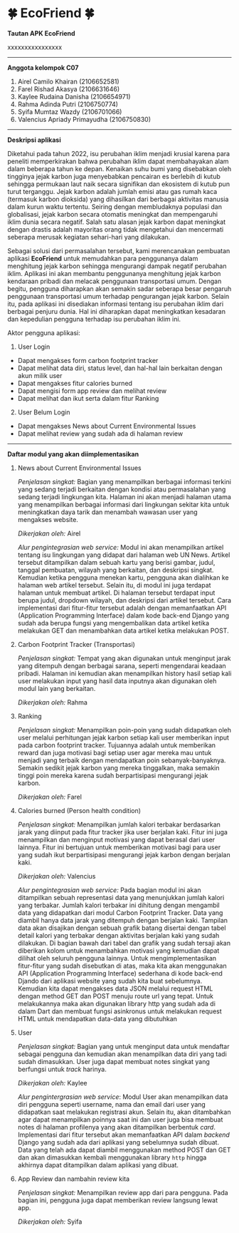 # 🍀 EcoFriend 🍀

**Tautan APK EcoFriend** 

xxxxxxxxxxxxxxxx

***

**Anggota kelompok C07**
1. Airel Camilo Khairan (2106652581)
2. Farel Rishad Akasya (2106631646)
3. Kaylee Rudaina Danisha (2106654971)
4. Rahma Adinda Putri (2106750774)
5. Syifa Mumtaz Wazdy (2106701066)
6. Valencius Apriady Primayudha (2106750830)

***

**Deskripsi aplikasi**

Diketahui pada tahun 2022, isu perubahan iklim menjadi krusial karena para peneliti memperkirakan bahwa perubahan iklim dapat membahayakan alam dalam beberapa tahun ke depan. Kenaikan suhu bumi yang disebabkan oleh tingginya jejak karbon juga menyebabkan pencairan es berlebih di kutub sehingga permukaan laut naik secara signifikan dan ekosistem di kutub pun turut terganggu. Jejak karbon adalah jumlah emisi atau gas rumah kaca (termasuk karbon dioksida) yang dihasilkan dari berbagai aktivitas manusia dalam kurun waktu tertentu. Seiring dengan membludaknya populasi dan globalisasi, jejak karbon secara otomatis meningkat dan mempengaruhi iklim dunia secara negatif. Salah satu alasan jejak karbon dapat meningkat dengan drastis adalah mayoritas orang tidak mengetahui dan mencermati seberapa merusak kegiatan sehari-hari yang dilakukan. 

Sebagai solusi dari permasalahan tersebut, kami merencanakan pembuatan aplikasi **EcoFriend** untuk memudahkan para penggunanya dalam menghitung jejak karbon sehingga mengurangi dampak negatif perubahan iklim. Aplikasi ini akan membantu penggunanya menghitung jejak karbon kendaraan pribadi dan melacak penggunaan transportasi umum. Dengan begitu, pengguna diharapkan akan semakin sadar seberapa besar pengaruh penggunaan transportasi umum terhadap pengurangan jejak karbon. Selain itu, pada aplikasi ini disediakan informasi tentang isu perubahan iklim dari berbagai penjuru dunia. Hal ini diharapkan dapat meningkatkan kesadaran dan kepedulian pengguna terhadap isu perubahan iklim ini.

Aktor pengguna aplikasi:
1. User Login
- Dapat mengakses form carbon footprint tracker 
- Dapat melihat data diri, status level, dan hal-hal lain berkaitan dengan akun milik user
- Dapat mengakses fitur calories burned
- Dapat mengisi form app review dan melihat review
- Dapat melihat dan ikut serta dalam fitur Ranking

2. User Belum Login
- Dapat mengakses News about Current Environmental Issues
- Dapat melihat review yang sudah ada di halaman review

***

**Daftar modul yang akan diimplementasikan**
1. News about Current Environmental Issues 

    *Penjelasan singkat:* Bagian yang menampilkan berbagai informasi terkini yang sedang terjadi berkaitan dengan kondisi atau permasalahan yang sedang terjadi lingkungan kita. Halaman ini akan menjadi halaman utama yang menampilkan berbagai informasi dari lingkungan sekitar kita untuk meningkatkan daya tarik dan menambah wawasan user yang mengakses website.
    
    *Dikerjakan oleh:* Airel
    
    *Alur pengintegrasian web service:* Modul ini akan menampilkan artikel tentang isu lingkungan yang didapat dari halaman web UN News. Artikel tersebut ditampilkan dalam sebuah kartu yang berisi gambar, judul, tanggal pembuatan, wilayah yang berkaitan, dan deskripsi singkat. Kemudian ketika pengguna menekan kartu, pengguna akan dialihkan ke halaman web artikel tersebut. Selain itu, di modul ini juga terdapat halaman untuk membuat artikel. Di halaman tersebut terdapat input berupa judul, dropdown wilayah, dan deskripsi dari artikel tersebut. Cara implementasi dari fitur-fitur tersebut adalah dengan memanfaatkan API (Application Programming Interface) dalam kode back-end Django yang sudah ada berupa fungsi yang mengembalikan data artikel ketika melakukan GET dan menambahkan data artikel ketika melakukan POST.

2. Carbon Footprint Tracker (Transportasi)  

    *Penjelasan singkat:* Tempat yang akan digunakan untuk menginput jarak yang ditempuh dengan berbagai sarana, seperti mengendarai keadaan pribadi. Halaman ini kemudian akan menampilkan history hasil setiap kali user melakukan input yang hasil data inputnya akan digunakan oleh modul lain yang berkaitan.
    
    *Dikerjakan oleh:* Rahma

3. Ranking 

    *Penjelasan singkat:* Menampilkan poin-poin yang sudah didapatkan oleh user melalui perhitungan jejak karbon setiap kali user memberikan input pada carbon footprint tracker. Tujuannya adalah untuk memberikan reward dan juga motivasi bagi setiap user agar mereka mau untuk menjadi yang terbaik dengan mendapatkan poin sebanyak-banyaknya. Semakin sedikit jejak karbon yang mereka tinggalkan, maka semakin tinggi poin mereka karena sudah berpartisipasi mengurangi jejak karbon.
    
    *Dikerjakan oleh:* Farel

4. Calories burned (Person health condition) 

    *Penjelasan singkat:* Menampilkan jumlah kalori terbakar berdasarkan jarak yang diinput pada fitur tracker jika user berjalan kaki. Fitur ini juga menampilkan dan menginput motivasi yang dapat berasal dari user lainnya. Fitur ini bertujuan untuk memberikan motivasi bagi para user yang sudah ikut berpartisipasi mengurangi jejak karbon dengan berjalan kaki.
    
    *Dikerjakan oleh:* Valencius
    
    *Alur pengintegrasian web service:* Pada bagian modul ini akan ditampilkan sebuah representasi data yang menunjukkan jumlah kalori yang terbakar. Jumlah kalori terbakar ini dihitung dengan mengambil data yang didapatkan dari modul Carbon Footprint Tracker. Data yang diambil hanya data jarak yang ditempuh dengan berjalan kaki. Tampilan data akan disajikan dengan sebuah grafik batang disertai dengan tabel detail kalori yang terbakar dengan aktivitas berjalan kaki yang sudah dilakukan. Di bagian bawah dari tabel dan grafik yang sudah tersaji akan diberikan kolom untuk menambahkan motivasi yang kemudian dapat dilihat oleh seluruh pengguna lainnya. Untuk mengimplementasikan fitur-fitur yang sudah disebutkan di atas, maka kita akan menggunakan API (Application Programming Interface) sederhana di kode back-end Djando dari aplikasi website yang sudah kita buat sebelumnya. Kemudian kita dapat mengakses data JSON melalui request HTML dengan method GET dan POST menuju route url yang tepat. Untuk melakukannya maka akan digunakan library http yang sudah ada di dalam Dart dan membuat fungsi asinkronus untuk melakukan request HTML untuk mendapatkan data-data yang dibutuhkan

5. User 

    *Penjelasan singkat:* Bagian yang untuk menginput data untuk mendaftar sebagai pengguna dan kemudian akan menampilkan data diri yang tadi sudah dimasukkan. User juga dapat membuat notes singkat yang berfungsi untuk *track* harinya.
    
    *Dikerjakan oleh:* Kaylee
    
    *Alur pengintergrasian web service*: Modul User akan menampilkan data diri pengguna seperti username, nama dan email dari user yang didapatkan saat melakukan registrasi akun. Selain itu, akan ditambahkan agar dapat menampilkan poinnya saat ini dan user juga bisa membuat notes di halaman profilenya yang akan ditampilkan berbentuk *card*. Implementasi dari fitur tersebut akan memanfaatkan API dalam *backend* Django yang sudah ada dari aplikasi yang sebelumnya sudah dibuat. Data yang telah ada dapat diambil menggunakan method POST dan GET dan akan dimasukkan kembali menggunakan library `http` hingga akhirnya dapat ditampilkan dalam aplikasi yang dibuat.

6. App Review dan nambahin review kita 

    *Penjelasan singkat:* Menampilkan review app dari para pengguna. Pada bagian ini, pengguna juga dapat memberikan review langsung lewat app.
    
    *Dikerjakan oleh:* Syifa
